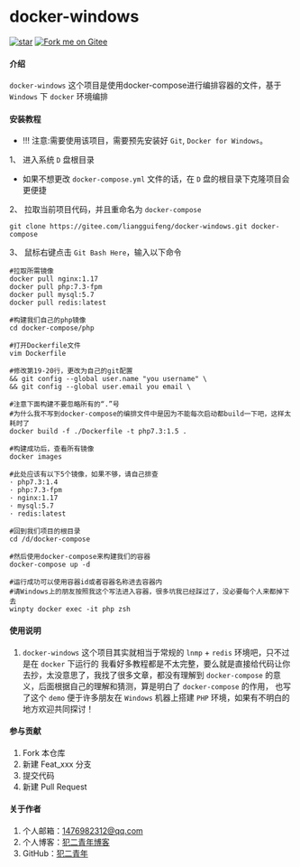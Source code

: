 # docker-windows
[![star](https://gitee.com/liangguifeng/docker-windows/badge/star.svg?theme=dark)](https://gitee.com/liangguifeng/docker-windows/stargazers)
[![Fork me on Gitee](https://gitee.com/liangguifeng/docker-windows/widgets/widget_6.svg)](https://gitee.com/liangguifeng/docker-windows)

#### 介绍
`docker-windows` 这个项目是使用docker-compose进行编排容器的文件，基于 `Windows` 下 `docker` 环境编排

#### 安装教程
- !!! 注意:需要使用该项目，需要预先安装好 `Git`, `Docker for Windows`。

1、 进入系统 `D` 盘根目录

- 如果不想更改 `docker-compose.yml` 文件的话，在 `D` 盘的根目录下克隆项目会更便捷

2、  拉取当前项目代码，并且重命名为 `docker-compose`
```shell script
git clone https://gitee.com/liangguifeng/docker-windows.git docker-compose
```

3、 鼠标右键点击 `Git Bash Here`，输入以下命令
```shell script
#拉取所需镜像
docker pull nginx:1.17
docker pull php:7.3-fpm
docker pull mysql:5.7
docker pull redis:latest
```

```shell script
#构建我们自己的php镜像
cd docker-compose/php
```

```shell script
#打开Dockerfile文件
vim Dockerfile
```

```shell script
#修改第19-20行，更改为自己的git配置
&& git config --global user.name "you username" \
&& git config --global user.email you email \
```

```shell script
#注意下面构建不要忽略所有的“.”号
#为什么我不写到docker-compose的编排文件中是因为不能每次启动都build一下吧，这样太耗时了
docker build -f ./Dockerfile -t php7.3:1.5 .
```

```shell script
#构建成功后，查看所有镜像
docker images
```

```shell script
#此处应该有以下5个镜像，如果不够，请自己排查
· php7.3:1.4
· php:7.3-fpm
· nginx:1.17
· mysql:5.7
· redis:latest
```

```shell script
#回到我们项目的根目录
cd /d/docker-compose
```

```shell script
#然后使用docker-compose来构建我们的容器
docker-compose up -d
```

```shell script
#运行成功可以使用容器id或者容器名称进去容器内
#请Windows上的朋友按照我这个写法进入容器，很多坑我已经踩过了，没必要每个人来都掉下去
winpty docker exec -it php zsh
```


#### 使用说明

1. `docker-windows` 这个项目其实就相当于常规的 `lnmp` + `redis` 环境吧，只不过是在 `docker` 下运行的
我看好多教程都是不太完整，要么就是直接给代码让你去抄，太没意思了，我找了很多文章，都没有理解到
 `docker-compose` 的意义，后面根据自己的理解和猜测，算是明白了 `docker-compose` 的作用，
也写了这个 `demo` 便于许多朋友在 `Windows` 机器上搭建 `PHP` 环境，如果有不明白的地方欢迎共同探讨！

#### 参与贡献

1.  Fork 本仓库
2.  新建 Feat_xxx 分支
3.  提交代码
4.  新建 Pull Request

#### 关于作者
1.  个人邮箱：1476982312@qq.com
2.  个人博客：[犯二青年博客](https://findcat.cn)
3.  GitHub：[犯二青年](https://github.com/liangguifeng)